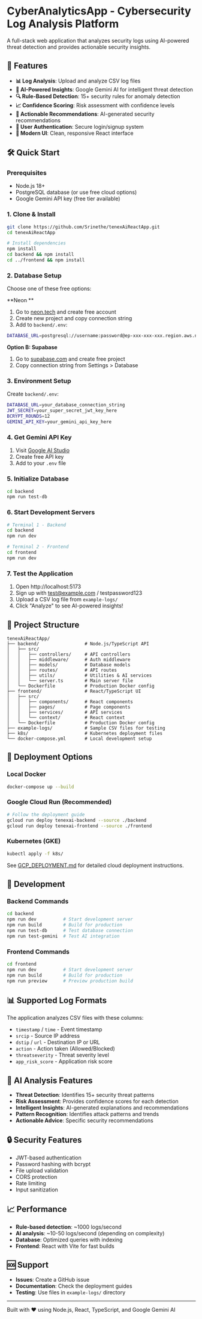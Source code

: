 # CyberAnalyticsApp - Cybersecurity Log Analysis Platform

A full-stack web application that analyzes security logs using AI-powered threat detection and provides actionable security insights.

## 🚀 Features

- **📊 Log Analysis**: Upload and analyze CSV log files
- **🤖 AI-Powered Insights**: Google Gemini AI for intelligent threat detection
- **🔍 Rule-Based Detection**: 15+ security rules for anomaly detection
- **📈 Confidence Scoring**: Risk assessment with confidence levels
- **🎯 Actionable Recommendations**: AI-generated security recommendations
- **🔐 User Authentication**: Secure login/signup system
- **📱 Modern UI**: Clean, responsive React interface

## 🛠️ Quick Start

### Prerequisites
- Node.js 18+ 
- PostgreSQL database (or use free cloud options)
- Google Gemini API key (free tier available)

### 1. Clone & Install
```bash
git clone https://github.com/Srinethe/tenexAiReactApp.git
cd tenexAiReactApp

# Install dependencies
npm install
cd backend && npm install
cd ../frontend && npm install
```

### 2. Database Setup
Choose one of these free options:

**Neon **
1. Go to [neon.tech](https://neon.tech) and create free account
2. Create new project and copy connection string
3. Add to `backend/.env`:
```bash
DATABASE_URL=postgresql://username:password@ep-xxx-xxx-xxx.region.aws.neon.tech/database
```

**Option B: Supabase**
1. Go to [supabase.com](https://supabase.com) and create free project
2. Copy connection string from Settings > Database

### 3. Environment Setup
Create `backend/.env`:
```bash
DATABASE_URL=your_database_connection_string
JWT_SECRET=your_super_secret_jwt_key_here
BCRYPT_ROUNDS=12
GEMINI_API_KEY=your_gemini_api_key_here
```

### 4. Get Gemini API Key
1. Visit [Google AI Studio](https://makersuite.google.com/app/apikey)
2. Create free API key
3. Add to your `.env` file

### 5. Initialize Database
```bash
cd backend
npm run test-db
```

### 6. Start Development Servers
```bash
# Terminal 1 - Backend
cd backend
npm run dev

# Terminal 2 - Frontend  
cd frontend
npm run dev
```

### 7. Test the Application
1. Open http://localhost:5173
2. Sign up with test@example.com / testpassword123
3. Upload a CSV log file from `example-logs/`
4. Click "Analyze" to see AI-powered insights!

## 📁 Project Structure

```
tenexAiReactApp/
├── backend/                 # Node.js/TypeScript API
│   ├── src/
│   │   ├── controllers/     # API controllers
│   │   ├── middleware/      # Auth middleware
│   │   ├── models/          # Database models
│   │   ├── routes/          # API routes
│   │   ├── utils/           # Utilities & AI services
│   │   └── server.ts        # Main server file
│   └── Dockerfile           # Production Docker config
├── frontend/                # React/TypeScript UI
│   ├── src/
│   │   ├── components/      # React components
│   │   ├── pages/           # Page components
│   │   ├── services/        # API services
│   │   └── context/         # React context
│   └── Dockerfile           # Production Docker config
├── example-logs/            # Sample CSV files for testing
├── k8s/                     # Kubernetes deployment files
└── docker-compose.yml       # Local development setup
```

## 🚀 Deployment Options

### Local Docker
```bash
docker-compose up --build
```

### Google Cloud Run (Recommended)
```bash
# Follow the deployment guide
gcloud run deploy tenexai-backend --source ./backend
gcloud run deploy tenexai-frontend --source ./frontend
```

### Kubernetes (GKE)
```bash
kubectl apply -f k8s/
```

See [GCP_DEPLOYMENT.md](GCP_DEPLOYMENT.md) for detailed cloud deployment instructions.

## 🔧 Development

### Backend Commands
```bash
cd backend
npm run dev          # Start development server
npm run build        # Build for production
npm run test-db      # Test database connection
npm run test-gemini  # Test AI integration
```

### Frontend Commands
```bash
cd frontend
npm run dev          # Start development server
npm run build        # Build for production
npm run preview      # Preview production build
```

## 📊 Supported Log Formats

The application analyzes CSV files with these columns:
- `timestamp` / `time` - Event timestamp
- `srcip` - Source IP address
- `dstip` / `url` - Destination IP or URL
- `action` - Action taken (Allowed/Blocked)
- `threatseverity` - Threat severity level
- `app_risk_score` - Application risk score

## 🤖 AI Analysis Features

- **Threat Detection**: Identifies 15+ security threat patterns
- **Risk Assessment**: Provides confidence scores for each detection
- **Intelligent Insights**: AI-generated explanations and recommendations
- **Pattern Recognition**: Identifies attack patterns and trends
- **Actionable Advice**: Specific security recommendations

## 🔒 Security Features

- JWT-based authentication
- Password hashing with bcrypt
- File upload validation
- CORS protection
- Rate limiting
- Input sanitization

## 📈 Performance

- **Rule-based detection**: ~1000 logs/second
- **AI analysis**: ~10-50 logs/second (depending on complexity)
- **Database**: Optimized queries with indexing
- **Frontend**: React with Vite for fast builds

## 🆘 Support

- **Issues**: Create a GitHub issue
- **Documentation**: Check the deployment guides
- **Testing**: Use files in `example-logs/` directory

---

Built with ❤️ using Node.js, React, TypeScript, and Google Gemini AI

